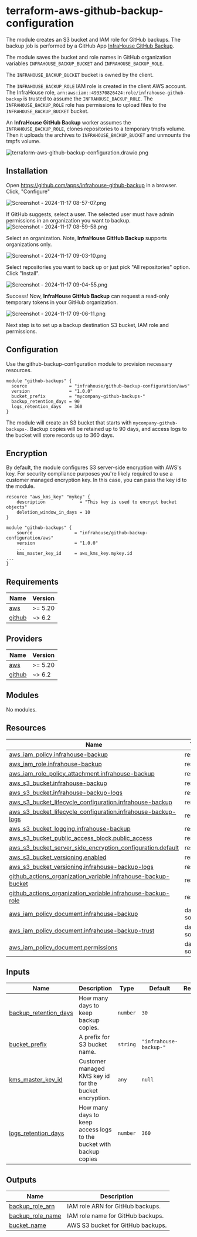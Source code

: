 # terraform-aws-github-backup-configuration
The module creates an S3 bucket and IAM role for GitHub backups.
The backup job is performed by a GitHub App
[InfraHouse GitHub Backup](https://github.com/apps/infrahouse-github-backup).

The module saves the bucket and role names in GitHub organization variables
`INFRAHOUSE_BACKUP_BUCKET` and `INFRAHOUSE_BACKUP_ROLE`.

The `INFRAHOUSE_BACKUP_BUCKET` bucket is owned by the client.

The `INFRAHOUSE_BACKUP_ROLE` IAM role is created in the client AWS account.
The InfraHouse role, `arn:aws:iam::493370826424:role/infrahouse-github-backup` is trusted to assume the `INFRAHOUSE_BACKUP_ROLE`.
The `INFRAHOUSE_BACKUP_ROLE` role has permissions to upload files to the `INFRAHOUSE_BACKUP_BUCKET` bucket.


An **InfraHouse GitHub Backup** worker assumes the `INFRAHOUSE_BACKUP_ROLE`, clones repositories
to a temporary tmpfs volume. Then it uploads the archives to `INFRAHOUSE_BACKUP_BUCKET` and unmounts the tmpfs volume.

![terraform-aws-github-backup-configuration.drawio.png](assets/terraform-aws-github-backup-configuration.drawio.png)

## Installation

Open https://github.com/apps/infrahouse-github-backup in a browser. Click, "Configure"

![Screenshot - 2024-11-17 08-57-07.png](assets%2FScreenshot%20-%202024-11-17%2008-57-07.png)

If GitHub suggests, select a user. The selected user must have admin permissions in an organization you want to backup.
![Screenshot - 2024-11-17 08-59-58.png](assets%2FScreenshot%20-%202024-11-17%2008-59-58.png)

Select an organization. Note, **InfraHouse GitHub Backup** supports organizations only.

![Screenshot - 2024-11-17 09-03-10.png](assets%2FScreenshot%20-%202024-11-17%2009-03-10.png)

Select repositories you want to back up or just pick "All repositories" option. Click "Install".

![Screenshot - 2024-11-17 09-04-55.png](assets%2FScreenshot%20-%202024-11-17%2009-04-55.png)

Success! Now,
**InfraHouse GitHub Backup** can request a read-only temporary tokens in your GitHub organization.

![Screenshot - 2024-11-17 09-06-11.png](assets%2FScreenshot%20-%202024-11-17%2009-06-11.png)

Next step is to set up a backup destination S3 bucket, IAM role and permissions.

## Configuration

Use the github-backup-configuration module to provision necessary resources.
```hcl
module "github-backups" {
  source                = "infrahouse/github-backup-configuration/aws"
  version               = "1.0.0"
  bucket_prefix         = "mycompany-github-backups-"
  backup_retention_days = 90
  logs_retention_days   = 360
}
```
The module will create an S3 bucket that starts with `mycompany-github-backups-`.
Backup copies will be retained up to 90 days, and access logs to the bucket will store records up to 360 days.


## Encryption
By default, the module configures S3 server-side encryption with AWS's key. For security compliance purposes you're
likely required to use a customer managed encryption key. In this case, you can pass the key id to the module.

```hcl
resource "aws_kms_key" "mykey" {
    description             = "This key is used to encrypt bucket objects"
    deletion_window_in_days = 10
}

module "github-backups" {
    source                = "infrahouse/github-backup-configuration/aws"
    version               = "1.0.0"
    ...
    kms_master_key_id     = aws_kms_key.mykey.id
...
}
```
## Requirements

| Name | Version |
|------|---------|
| <a name="requirement_aws"></a> [aws](#requirement\_aws) | >= 5.20 |
| <a name="requirement_github"></a> [github](#requirement\_github) | ~> 6.2 |

## Providers

| Name | Version |
|------|---------|
| <a name="provider_aws"></a> [aws](#provider\_aws) | >= 5.20 |
| <a name="provider_github"></a> [github](#provider\_github) | ~> 6.2 |

## Modules

No modules.

## Resources

| Name | Type |
|------|------|
| [aws_iam_policy.infrahouse-backup](https://registry.terraform.io/providers/hashicorp/aws/latest/docs/resources/iam_policy) | resource |
| [aws_iam_role.infrahouse-backup](https://registry.terraform.io/providers/hashicorp/aws/latest/docs/resources/iam_role) | resource |
| [aws_iam_role_policy_attachment.infrahouse-backup](https://registry.terraform.io/providers/hashicorp/aws/latest/docs/resources/iam_role_policy_attachment) | resource |
| [aws_s3_bucket.infrahouse-backup](https://registry.terraform.io/providers/hashicorp/aws/latest/docs/resources/s3_bucket) | resource |
| [aws_s3_bucket.infrahouse-backup-logs](https://registry.terraform.io/providers/hashicorp/aws/latest/docs/resources/s3_bucket) | resource |
| [aws_s3_bucket_lifecycle_configuration.infrahouse-backup](https://registry.terraform.io/providers/hashicorp/aws/latest/docs/resources/s3_bucket_lifecycle_configuration) | resource |
| [aws_s3_bucket_lifecycle_configuration.infrahouse-backup-logs](https://registry.terraform.io/providers/hashicorp/aws/latest/docs/resources/s3_bucket_lifecycle_configuration) | resource |
| [aws_s3_bucket_logging.infrahouse-backup](https://registry.terraform.io/providers/hashicorp/aws/latest/docs/resources/s3_bucket_logging) | resource |
| [aws_s3_bucket_public_access_block.public_access](https://registry.terraform.io/providers/hashicorp/aws/latest/docs/resources/s3_bucket_public_access_block) | resource |
| [aws_s3_bucket_server_side_encryption_configuration.default](https://registry.terraform.io/providers/hashicorp/aws/latest/docs/resources/s3_bucket_server_side_encryption_configuration) | resource |
| [aws_s3_bucket_versioning.enabled](https://registry.terraform.io/providers/hashicorp/aws/latest/docs/resources/s3_bucket_versioning) | resource |
| [aws_s3_bucket_versioning.infrahouse-backup-logs](https://registry.terraform.io/providers/hashicorp/aws/latest/docs/resources/s3_bucket_versioning) | resource |
| [github_actions_organization_variable.infrahouse-backup-bucket](https://registry.terraform.io/providers/integrations/github/latest/docs/resources/actions_organization_variable) | resource |
| [github_actions_organization_variable.infrahouse-backup-role](https://registry.terraform.io/providers/integrations/github/latest/docs/resources/actions_organization_variable) | resource |
| [aws_iam_policy_document.infrahouse-backup](https://registry.terraform.io/providers/hashicorp/aws/latest/docs/data-sources/iam_policy_document) | data source |
| [aws_iam_policy_document.infrahouse-backup-trust](https://registry.terraform.io/providers/hashicorp/aws/latest/docs/data-sources/iam_policy_document) | data source |
| [aws_iam_policy_document.permissions](https://registry.terraform.io/providers/hashicorp/aws/latest/docs/data-sources/iam_policy_document) | data source |

## Inputs

| Name | Description                                                        | Type | Default | Required |
|------|--------------------------------------------------------------------|------|---------|:--------:|
| <a name="input_backup_retention_days"></a> [backup\_retention\_days](#input\_backup\_retention\_days) | How many days to keep backup copies.                               | `number` | `30` | no |
| <a name="input_bucket_prefix"></a> [bucket\_prefix](#input\_bucket\_prefix) | A prefix for S3 bucket name. | `string` | `"infrahouse-backup-"` | no |
| <a name="input_kms_master_key_id"></a> [kms\_master\_key\_id](#input\_kms\_master\_key\_id) | Customer managed KMS key id for the bucket encryption.             | `any` | `null` | no |
| <a name="input_logs_retention_days"></a> [logs\_retention\_days](#input\_logs\_retention\_days) | How many days to keep access logs to the bucket with backup copies | `number` | `360` | no |

## Outputs

| Name | Description |
|------|-------------|
| <a name="output_backup_role_arn"></a> [backup\_role\_arn](#output\_backup\_role\_arn) | IAM role ARN for GitHub backups. |
| <a name="output_backup_role_name"></a> [backup\_role\_name](#output\_backup\_role\_name) | IAM role name for GitHub backups. |
| <a name="output_bucket_name"></a> [bucket\_name](#output\_bucket\_name) | AWS S3 bucket for GitHub backups. |
